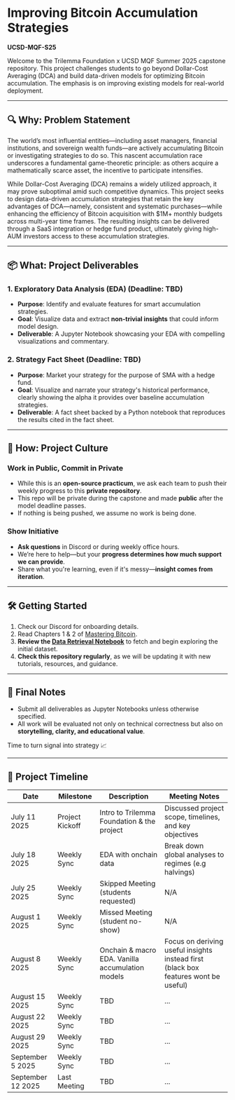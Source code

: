 # Improving Bitcoin Accumulation Strategies

**UCSD-MQF-S25**

Welcome to the Trilemma Foundation x UCSD MQF Summer 2025 capstone repository. This project challenges students to go beyond Dollar-Cost Averaging (DCA) and build data-driven models for optimizing Bitcoin accumulation. The emphasis is on improving existing models for real-world deployment.

---

## 🔍 Why: Problem Statement

The world’s most influential entities—including asset managers, financial institutions, and sovereign wealth funds—are actively accumulating Bitcoin or investigating strategies to do so. This nascent accumulation race underscores a fundamental game-theoretic principle: as others acquire a mathematically scarce asset, the incentive to participate intensifies.

While Dollar-Cost Averaging (DCA) remains a widely utilized approach, it may prove suboptimal amid such competitive dynamics. This project seeks to design data-driven accumulation strategies that retain the key advantages of DCA—namely, consistent and systematic purchases—while enhancing the efficiency of Bitcoin acquisition with \$1M+ monthly budgets across multi-year time frames. The resulting insights can be delivered through a SaaS integration or hedge fund product, ultimately giving high-AUM investors access to these accumulation strategies.

---

## 📦 What: Project Deliverables

### 1. Exploratory Data Analysis (EDA) (Deadline: **TBD**)

* **Purpose**: Identify and evaluate features for smart accumulation strategies.
* **Goal**: Visualize data and extract **non-trivial insights** that could inform model design.
* **Deliverable**: A Jupyter Notebook showcasing your EDA with compelling visualizations and commentary.

### 2. Strategy Fact Sheet (Deadline: **TBD**)

* **Purpose**: Market your strategy for the purpose of SMA with a hedge fund.
* **Goal**: Visualize and narrate your strategy's historical performance, clearly showing the alpha it provides over baseline accumulation strategies.
* **Deliverable**: A fact sheet backed by a Python notebook that reproduces the results cited in the fact sheet.

---

## 🚀 How: Project Culture

### Work in Public, Commit in Private

* While this is an **open-source practicum**, we ask each team to push their weekly progress to this **private repository**.
* This repo will be private during the capstone and made **public** after the model deadline passes.
* If nothing is being pushed, we assume no work is being done.

### Show Initiative

* **Ask questions** in Discord or during weekly office hours.
* We’re here to help—but your **progress determines how much support we can provide**.
* Share what you're learning, even if it's messy—**insight comes from iteration**.

---

## 🛠️ Getting Started

1. Check our Discord for onboarding details.
2. Read Chapters 1 & 2 of [Mastering Bitcoin](https://github.com/bitcoinbook/bitcoinbook).
3. **Review the [Data Retrieval Notebook](https://github.com/TrilemmaFoundation/GT-MSA-S25/blob/main/2.%20Data%20Retrieval.ipynb)** to fetch and begin exploring the initial dataset.
4. **Check this repository regularly**, as we will be updating it with new tutorials, resources, and guidance.

---

## 📣 Final Notes

* Submit all deliverables as Jupyter Notebooks unless otherwise specified.
* All work will be evaluated not only on technical correctness but also on **storytelling, clarity, and educational value**.

Time to turn signal into strategy 📈

---

## 📅 Project Timeline


| Date              | Milestone       | Description                                | Meeting Notes                                            |
| ----------------- | --------------- | ------------------------------------------ | -------------------------------------------------------- |
| July 11 2025      | Project Kickoff | Intro to Trilemma Foundation & the project | Discussed project scope, timelines, and key objectives   |
| July 18 2025      | Weekly Sync     | EDA with onchain data                      | Break down global analyses to regimes (e.g halvings)     |
| July 25 2025      | Weekly Sync     | Skipped Meeting (students requested)       | N/A   |
| August 1 2025     | Weekly Sync     | Missed Meeting (student no-show)           | N/A   |
| August 8 2025     | Weekly Sync     | Onchain & macro EDA. Vanilla accumulation models | Focus on deriving useful insights instead first (black box features wont be useful) |
| August 15 2025    | Weekly Sync     | TBD                                        | ...    |
| August 22 2025    | Weekly Sync     | TBD                                        | ...    |
| August 29 2025    | Weekly Sync     | TBD                                        | ... |
| September 5 2025  | Weekly Sync     | TBD                                        | ...  |
| September 12 2025 | Last Meeting    | TBD                                        | ...   |
